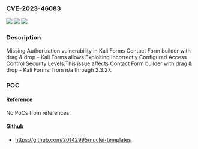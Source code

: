 ### [CVE-2023-46083](https://cve.mitre.org/cgi-bin/cvename.cgi?name=CVE-2023-46083)
![](https://img.shields.io/static/v1?label=Product&message=Contact%20Form%20builder%20with%20drag%20%26%20drop%20-%20Kali%20Forms&color=blue)
![](https://img.shields.io/static/v1?label=Version&message=n%2Fa&color=blue)
![](https://img.shields.io/static/v1?label=Vulnerability&message=CWE-862%20Missing%20Authorization&color=brighgreen)

### Description

Missing Authorization vulnerability in Kali Forms Contact Form builder with drag & drop - Kali Forms allows Exploiting Incorrectly Configured Access Control Security Levels.This issue affects Contact Form builder with drag & drop - Kali Forms: from n/a through 2.3.27.

### POC

#### Reference
No PoCs from references.

#### Github
- https://github.com/20142995/nuclei-templates

